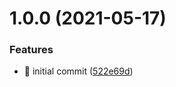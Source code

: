# 1.0.0 (2021-05-17)


### Features

* 🎸 initial commit ([522e69d](https://github.com/riot-tools/state-utils/commit/522e69d5c7b420a52433af54cb6898e7a229a255))
